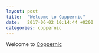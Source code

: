 ```yaml
---
layout: post
title:  "Welcome to Coppernic"
date:   2017-06-02 10:14:44 +0200
categories: coppernic
---
```


Welcome to [Coppernic](http://coppernic.fr)
